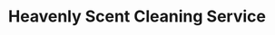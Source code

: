 ---
title: "Heavenly Scent Cleaning Service"
url: /st-louis/heavenly-scent-cleaning-service/
shop: Allgemein
---